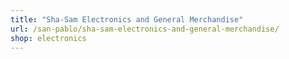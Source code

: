 ```yaml
---
title: "Sha-Sam Electronics and General Merchandise"
url: /san-pablo/sha-sam-electronics-and-general-merchandise/
shop: electronics
---
```

